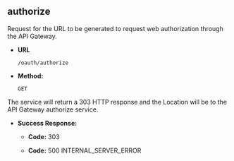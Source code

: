 authorize
----
  Request for the URL to be generated to request web authorization through the API Gateway.
  
* **URL**

  `/oauth/authorize`

* **Method:**
  
  `GET`


The service will return a 303 HTTP response and the Location will be to the API Gateway authorize service.


* **Success Response:**

  * **Code:** 303 <br />

  * **Code:** 500 INTERNAL_SERVER_ERROR <br/>

